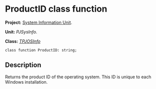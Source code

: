 # ProductID class function #

**Project:** [System Information Unit](SystemInformationUnit.md).

**Unit:** _PJSysInfo_.

**Class:** _[TPJOSInfo](TPJOSInfo.md)_

```
class function ProductID: string;
```

## Description ##

Returns the product ID of the operating system. This ID is unique to each Windows installation.